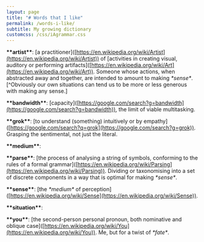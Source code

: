 ```yaml
---
layout: page
title: "# Words that I like"
permalink: /words-i-like/
subtitle: My growing dictionary
customcss: /css/iAgrammar.css
---
```


<strong>\*\*<span class="nou">artist</span>\*\*</strong>: <span class="grey">[</span>a <span class="nou">practitioner</span><span class="grey">\]([https://en.wikipedia.org/wiki/Artist](https://en.wikipedia.org/wiki/Artist))</span> of <span class="grey">\[</span><span class="nou">activities</span> in <span class="ver">creating</span> <span class="adj">visual</span>, <span class="nou">auditory</span> <span class="con">or</span> <span class="ver">performing</span> <span class="nou">artifacts</span><span class="grey">\]([https://en.wikipedia.org/wiki/Art](https://en.wikipedia.org/wiki/Art))</span>. Someone whose <span class="nou">actions</span>, when <span class="ver">abstracted</span> <span class="adv">away</span> <span class="con">and</span> <span class="adv">together</span>, <span class="ver">are intended</span> to <span class="nou">amount</span> to <span class="ver">making</span> <em>\*<span class="nou">sense</span>\*</em>.<span class="grey">[^</span><span class="adv">Obviously</span> our <span class="adj">own</span> <span class="nou">situations</span> <span class="ver">can tend</span> us to <span class="ver">be</span> <span class="adv">more</span> <span class="con">or</span> <span class="adv">less</span> <span class="adj">generous</span> with <span class="ver">making</span> any <span class="nou">sense</span>.<span class="grey">]</span>

<strong>\*\*<span class="nou">bandwidth</span>\*\*</strong>: <span class="grey">\[</span><span class="nou">capacity</span><span class="grey">\]([https://google.com/search?g=bandwidth](https://google.com/search?g=bandwidth))</span>, the <span class="nou">limit</span> of <span class="adj">viable</span> <span class="nou">multitasking</span>.

<strong>\*\*<span class="ver">grok</span>\*\*</strong>: <span class="grey">\[</span>to <span class="ver">understand</span> (<span class="nou">something</span>) <span class="adv">intuitively</span> <span class="con">or</span> by <span class="nou">empathy</span><span class="grey">\]([https://google.com/search?q=grok](https://google.com/search?g=grok))</span>. <span class="ver">Grasping</span> the <span class="adj">sentimental</span>, <span class="adv">not just</span> the <span class="adj">literal</span>.

<strong>\*\*medium\*\*</strong>: 

<strong>\*\*<span class="ver">parse</span>\*\*</strong>:  <span class="grey">\[</span>the <span class="nou">process</span> of <span class="ver">analysing</span> a <span class="nou">string</span> of <span class="nou">symbols</span>, <span class="ver">conforming</span> to the <span class="nou">rules</span> of a <span class="adj">formal</span> <span class="nou">grammar</span><span class="grey">\]([https://en.wikipedia.org/wiki/Parsing](https://en.wikipedia.org/wiki/Parsing))</span>. <span class="nou">Dividing</span> <span class="con">or</span> <span class="ver">taxonomising</span> into a <span class="nou">set</span> of <span class="adj">discrete</span> <span class="nou">components</span> in a <span class="nou">way</span> <span class="con">that</span> <span class="ver">is</span> <span class="adj">optimal</span> for <span class="ver">making</span> <em>\*<span class="nou">sense</span>\*</em>.

<strong>\*\*<span class="nou">sense</span>\*\*</strong>: <span class="grey">\[</span>the <em>\*<span class="nou">medium</span>\*</em> of <span class="nou">perception</span><span class="grey">\]([https://en.wikipedia.org/wiki/Sense](https://en.wikipedia.org/wiki/Sense))</span>. 

<strong>\*\*situation\*\*</strong>: 

<strong>\*\*you\*\*</strong>: <span class="grey">\[</span>the <span class="adj">second</span>-<span class="nou">person</span> <span class="adj">personal</span> <span class="nou">pronoun</span>, both <span class="adj">nominative</span> <span class="con">and</span> <span class="adj">oblique</span> <span class="nou">case</span><span class="grey">\]([https://en.wikipedia.org/wiki/You](https://en.wikipedia.org/wiki/You))</span>. Me, <span class="con">but</span> for a <span class="nou">twist</span> of <em>\*<span class="nou">fate</span>\*</em>. 